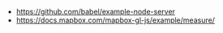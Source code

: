 - https://github.com/babel/example-node-server
- https://docs.mapbox.com/mapbox-gl-js/example/measure/